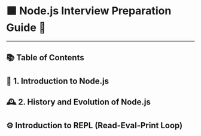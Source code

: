 # 🟩 Node.js Interview Preparation Guide 🚀 
---

## 📚 Table of Contents

## 🧠 1. Introduction to Node.js
## 🕰️ 2. History and Evolution of Node.js
## ⚙️ Introduction to REPL (Read-Eval-Print Loop)